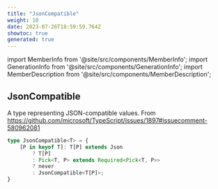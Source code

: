 ```yaml
---
title: "JsonCompatible"
weight: 10
date: 2023-07-26T18:59:59.764Z
showtoc: true
generated: true
---
```

<!-- This file was generated from the Vendure source. Do not modify. Instead, re-run the "docs:build" script -->
import MemberInfo from '@site/src/components/MemberInfo';
import GenerationInfo from '@site/src/components/GenerationInfo';
import MemberDescription from '@site/src/components/MemberDescription';


## JsonCompatible

<GenerationInfo sourceFile="packages/common/src/shared-types.ts" sourceLine="51" packageName="@vendure/common" />

A type representing JSON-compatible values.
From https://github.com/microsoft/TypeScript/issues/1897#issuecomment-580962081

```ts title="Signature"
type JsonCompatible<T> = {
    [P in keyof T]: T[P] extends Json
        ? T[P]
        : Pick<T, P> extends Required<Pick<T, P>>
        ? never
        : JsonCompatible<T[P]>;
}
```
